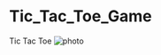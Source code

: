# Tic_Tac_Toe_Game

Tic Tac Toe
![photo](https://user-images.githubusercontent.com/78692972/146648170-53d1e547-3743-49ad-8185-fec1123bf0ec.png)
